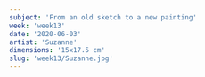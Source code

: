 ```yaml
---
subject: 'From an old sketch to a new painting'
week: 'week13'
date: '2020-06-03'
artist: 'Suzanne'
dimensions: '15x17.5 cm'
slug: 'week13/Suzanne.jpg'
---
```

